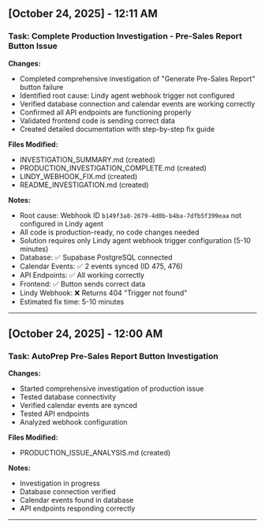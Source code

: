 ## [October 24, 2025] - 12:11 AM
### Task: Complete Production Investigation - Pre-Sales Report Button Issue

**Changes:**
- Completed comprehensive investigation of "Generate Pre-Sales Report" button failure
- Identified root cause: Lindy agent webhook trigger not configured
- Verified database connection and calendar events are working correctly
- Confirmed all API endpoints are functioning properly
- Validated frontend code is sending correct data
- Created detailed documentation with step-by-step fix guide

**Files Modified:**
- INVESTIGATION_SUMMARY.md (created)
- PRODUCTION_INVESTIGATION_COMPLETE.md (created)
- LINDY_WEBHOOK_FIX.md (created)
- README_INVESTIGATION.md (created)

**Notes:**
- Root cause: Webhook ID `b149f3a8-2679-4d0b-b4ba-7dfb5f399eaa` not configured in Lindy agent
- All code is production-ready, no code changes needed
- Solution requires only Lindy agent webhook trigger configuration (5-10 minutes)
- Database: ✅ Supabase PostgreSQL connected
- Calendar Events: ✅ 2 events synced (ID 475, 476)
- API Endpoints: ✅ All working correctly
- Frontend: ✅ Button sends correct data
- Lindy Webhook: ❌ Returns 404 "Trigger not found"
- Estimated fix time: 5-10 minutes

---

## [October 24, 2025] - 12:00 AM
### Task: AutoPrep Pre-Sales Report Button Investigation

**Changes:**
- Started comprehensive investigation of production issue
- Tested database connectivity
- Verified calendar events are synced
- Tested API endpoints
- Analyzed webhook configuration

**Files Modified:**
- PRODUCTION_ISSUE_ANALYSIS.md (created)

**Notes:**
- Investigation in progress
- Database connection verified
- Calendar events found in database
- API endpoints responding correctly

---
